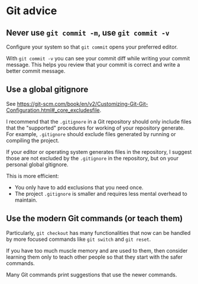 # Git advice

## Never use `git commit -m`, use `git commit -v`

Configure your system so that `git commit` opens your preferred editor.

With `git commit -v` you can see your commit diff while writing your commit message.
This helps you review that your commit is correct and write a better commit message.

## Use a global gitignore

See <https://git-scm.com/book/en/v2/Customizing-Git-Git-Configuration.html#_core_excludesfile>.

I recommend that the `.gitignore` in a Git repository should only include files that the "supported" procedures for working of your repository generate.
For example, `.gitignore` should exclude files generated by running or compiling the project.

If your editor or operating system generates files in the repository, I suggest those are not excluded by the `.gitignore` in the repository, but on your personal global gitignore.

This is more efficient:

* You only have to add exclusions that you need once.
* The project `.gitignore` is smaller and requires less mental overhead to maintain.

## Use the modern Git commands (or teach them)

Particularly, `git checkout` has many functionalities that now can be handled by more focused commands like `git switch` and `git reset`.

If you have too much muscle memory and are used to them, then consider learning them only to teach other people so that they start with the safer commands.

Many Git commands print suggestions that use the newer commands.

